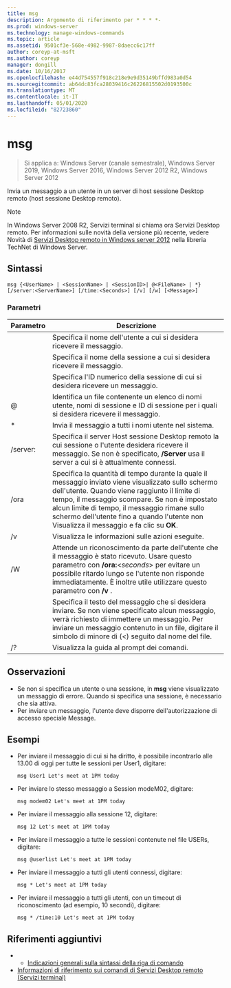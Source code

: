 ```yaml
---
title: msg
description: Argomento di riferimento per * * * *-
ms.prod: windows-server
ms.technology: manage-windows-commands
ms.topic: article
ms.assetid: 9501cf3e-568e-4982-9987-8daecc6c17ff
author: coreyp-at-msft
ms.author: coreyp
manager: dongill
ms.date: 10/16/2017
ms.openlocfilehash: e44d754557f918c218e9e9d35149bffd983a0d54
ms.sourcegitcommit: ab64dc83fca28039416c26226815502d0193500c
ms.translationtype: MT
ms.contentlocale: it-IT
ms.lasthandoff: 05/01/2020
ms.locfileid: "82723860"
---
```

# <a name="msg"></a>msg

> Si applica a: Windows Server (canale semestrale), Windows Server 2019, Windows Server 2016, Windows Server 2012 R2, Windows Server 2012

Invia un messaggio a un utente in un server di host sessione Desktop remoto (host sessione Desktop remoto).

> [!NOTE]
> In Windows Server 2008 R2, Servizi terminal si chiama ora Servizi Desktop remoto. Per informazioni sulle novità della versione più recente, vedere Novità di [Servizi Desktop remoto in Windows server 2012](https://technet.microsoft.com/library/hh831527) nella libreria TechNet di Windows Server.

## <a name="syntax"></a>Sintassi
```
msg {<UserName> | <SessionName> | <SessionID>| @<FileName> | *} [/server:<ServerName>] [/time:<Seconds>] [/v] [/w] [<Message>]
```

### <a name="parameters"></a>Parametri

|      Parametro       |                                                                                                                               Descrizione                                                                                                                               |
|----------------------|-------------------------------------------------------------------------------------------------------------------------------------------------------------------------------------------------------------------------------------------------------------------------|
|      <UserName>      |                                                                                                  Specifica il nome dell'utente a cui si desidera ricevere il messaggio.                                                                                                   |
|    <SessionName>     |                                                                                                 Specifica il nome della sessione a cui si desidera ricevere il messaggio.                                                                                                 |
|     <SessionID>      |                                                                                            Specifica l'ID numerico della sessione di cui si desidera ricevere un messaggio.                                                                                            |
|     @<FileName>      |                                                                         Identifica un file contenente un elenco di nomi utente, nomi di sessione e ID di sessione per i quali si desidera ricevere il messaggio.                                                                         |
|          \*          |                                                                                                           Invia il messaggio a tutti i nomi utente nel sistema.                                                                                                            |
| /server:<ServerName> |                                              Specifica il server Host sessione Desktop remoto la cui sessione o l'utente desidera ricevere il messaggio. Se non è specificato, **/Server** usa il server a cui si è attualmente connessi.                                              |
|   /ora<Seconds>    | Specifica la quantità di tempo durante la quale il messaggio inviato viene visualizzato sullo schermo dell'utente. Quando viene raggiunto il limite di tempo, il messaggio scompare. Se non è impostato alcun limite di tempo, il messaggio rimane sullo schermo dell'utente fino a quando l'utente non Visualizza il messaggio e fa clic su **OK**. |
|          /v          |                                                                                                         Visualizza le informazioni sulle azioni eseguite.                                                                                                         |
|          /W          |         Attende un riconoscimento da parte dell'utente che il messaggio è stato ricevuto. Usare questo parametro con **/ora:**<*seconds*> per evitare un possibile ritardo lungo se l'utente non risponde immediatamente. È inoltre utile utilizzare questo parametro con **/v** .          |
|      <Message>       |                  Specifica il testo del messaggio che si desidera inviare. Se non viene specificato alcun messaggio, verrà richiesto di immettere un messaggio. Per inviare un messaggio contenuto in un file, digitare il simbolo di minore di (<) seguito dal nome del file.                  |
|          /?          |                                                                                                                  Visualizza la guida al prompt dei comandi.                                                                                                                   |

## <a name="remarks"></a>Osservazioni
-   Se non si specifica un utente o una sessione, in **msg** viene visualizzato un messaggio di errore. Quando si specifica una sessione, è necessario che sia attiva.
-   Per inviare un messaggio, l'utente deve disporre dell'autorizzazione di accesso speciale Message.

## <a name="examples"></a>Esempi
-   Per inviare il messaggio di cui si ha diritto, è possibile incontrarlo alle 13.00 di oggi per tutte le sessioni per User1, digitare:
    ```
    msg User1 Let's meet at 1PM today
    ```
-   Per inviare lo stesso messaggio a Session modeM02, digitare:
    ```
    msg modem02 Let's meet at 1PM today
    ```
-   Per inviare il messaggio alla sessione 12, digitare:
    ```
    msg 12 Let's meet at 1PM today
    ```
-   Per inviare il messaggio a tutte le sessioni contenute nel file USERs, digitare:
    ```
    msg @userlist Let's meet at 1PM today
    ```
-   Per inviare il messaggio a tutti gli utenti connessi, digitare:
    ```
    msg * Let's meet at 1PM today
    ```
-   Per inviare il messaggio a tutti gli utenti, con un timeout di riconoscimento (ad esempio, 10 secondi), digitare:
    ```
    msg * /time:10 Let's meet at 1PM today
    ```

## <a name="additional-references"></a>Riferimenti aggiuntivi
-  - [Indicazioni generali sulla sintassi della riga di comando](command-line-syntax-key.md)
-  [Informazioni di riferimento sui comandi di Servizi Desktop remoto (Servizi terminal)](remote-desktop-services-terminal-services-command-reference.md)
